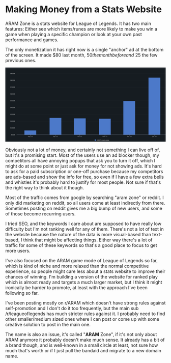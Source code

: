 # Making Money from a Stats Website

ARAM Zone is a stats website for League of Legends. It has two main features: Either see which items/runes are more likely to make you win a game when playing a specific champion or look at your own past performance and games.

The only monetization it has right now is a single "anchor" ad at the bottom of the screen. It made $80 last month, $50 the month before and ~$25 the few previous ones.

<img src="https://raw.githubusercontent.com/gnardini/blog-content/main/images/az-ads-revenue.png" alt="Ads revenue by month for ARAM Zone">

Obviously not a lot of money, and certainly not something I can live off of, but it's a promising start. Most of the users use an ad blocker though, my competitors all have annoying popups that ask you to turn it off, which I might do at some point or just ask for money for not showing ads. It's hard to ask for a paid subscription or one-off purchase because my competitors are ads-based and show the info for free, so even if I have a few extra bells and whistles it's probably hard to justify for most people. Not sure if that's the right way to think about it though.

Most of the traffic comes from google by searching "aram zone" or reddit. I only did marketing on reddit, so all users come at least indirectly from there. Sometimes posting on reddit gives me a big bump of new users, and some of those become recurring users.

I tried SEO, and the keywords I care about are supposed to have really low difficulty but I'm not ranking well for any of them. There's not a lot of text in the website because the nature of the data is more visual-based than text-based, I think that might be affecting things. Either way there's a lot of traffic for some of these keywords so that's a good place to focus to get more users.

I've also focused on the ARAM game mode of League of Legends so far, which is kind of niche and more relaxed than the normal competitive experience, so people might care less about a stats website to improve their chances of winning. I'm building a version of the website for ranked play which is almost ready and targets a much larger market, but I think it might ironically be harder to promote, at least with the approach I've been following so far. 

I've been posting mostly on r/ARAM which doesn't have strong rules against self-promotion and I don't do it too frequently, but the main sub /r/leagueoflegends has much stricter rules against it. I probably need to find other smaller/medium sized ones where I can post or come up with some creative solution to post in the main one. 

The name is also an issue, it's called "**ARAM** Zone", if it's not only about ARAM anymore it probably doesn't make much sense. It already has a bit of a brand though, and is well-known in a small circle at least, not sure how much that's worth or if I just pull the bandaid and migrate to a new domain name.
